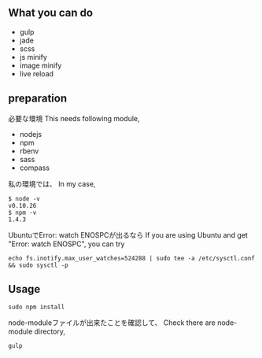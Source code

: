 ## What you can do
- gulp
- jade
- scss
- js minify
- image minify
- live reload

## preparation

必要な環境
This needs following module,
- nodejs
- npm
- rbenv
- sass
- compass

私の環境では、
In my case,

```
$ node -v
v0.10.26
$ npm -v
1.4.3
```

UbuntuでError: watch ENOSPCが出るなら
If you are using Ubuntu and get "Error: watch ENOSPC", you can try
```
echo fs.inotify.max_user_watches=524288 | sudo tee -a /etc/sysctl.conf && sudo sysctl -p
```

## Usage
```
sudo npm install
```

node-moduleファイルが出来たことを確認して、
Check there are node-module directory,
```
gulp
```